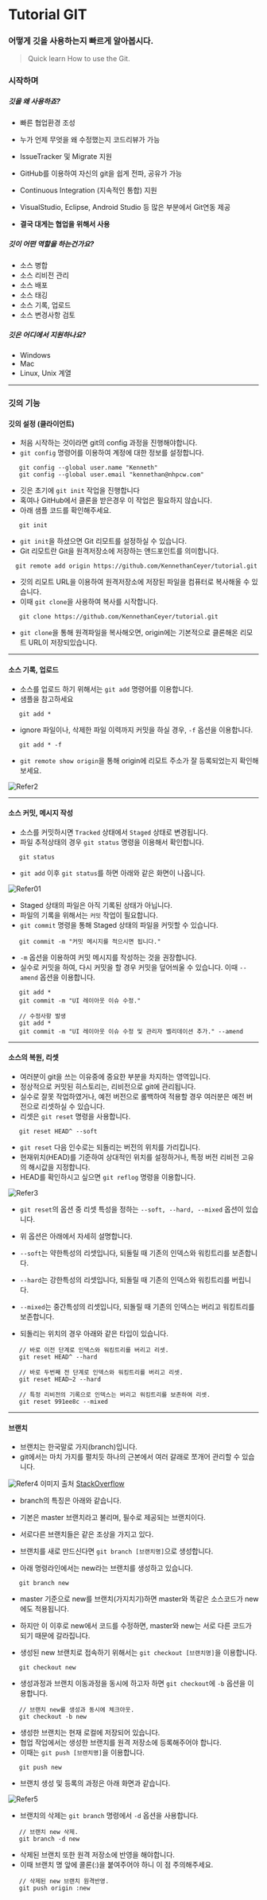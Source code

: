 # Tutorial GIT


### 어떻게 깃을 사용하는지 빠르게 알아봅시다.
> Quick learn How to use the Git.

### 시작하며

##### 깃을 왜 사용하죠?

- 빠른 협업환경 조성
- 누가 언제 무엇을 왜 수정했는지 코드리뷰가 가능
- IssueTracker 및 Migrate 지원
- GitHub를 이용하여 자신의 git을 쉽게 전파, 공유가 가능
- Continuous Integration (지속적인 통합) 지원
- VisualStudio, Eclipse, Android Studio 등 많은 부분에서 Git연동 제공

- **결국 대게는 협업을 위해서 사용**

##### 깃이 어떤 역할을 하는건가요?

- 소스 병합
- 소스 리비전 관리
- 소스 배포
- 소스 태깅
- 소스 기록, 업로드
- 소스 변경사항 검토

##### 깃은 어디에서 지원하나요?

- Windows
- Mac
- Linux, Unix 계열

----

### 깃의 기능

#### 깃의 설정 (클라이언트)
- 처음 시작하는 것이라면 git의 config 과정을 진행해야합니다.
- `git config` 명령어를 이용하여 계정에 대한 정보를 설정합니다.

 ```shell
    git config --global user.name "Kenneth"
    git config --global user.email "kennethan@nhpcw.com"
```

- 깃은 초기에 `git init` 작업을 진행합니다
- 혹여나 GitHub에서 클론을 받은경우 이 작업은 필요하지 않습니다.
- 아래 샘플 코드를 확인해주세요.

 ```shell
    git init
```
- `git init`을 하셨으면 Git 리모트를 설정하실 수 있습니다.
- Git 리모트란 Git을 원격저장소에 저장하는 앤드포인트를 의미합니다.

 ```shell
   git remote add origin https://github.com/KennethanCeyer/tutorial.git
```

- 깃의 리모트 URL을 이용하여 원격저장소에 저장된 파일을 컴퓨터로 복사해올 수 있습니다.
- 이때 `git clone`을 사용하여 복사를 시작합니다.

 ```shell
    git clone https://github.com/KennethanCeyer/tutorial.git
```

- `git clone`을 통해 원격파일을 복사해오면, origin에는 기본적으로 클론해온 리모트 URL이 저장되있습니다.

----

#### 소스 기록, 업로드

- 소스를 업로드 하기 위해서는 `git add` 명령어를 이용합니다.
- 샘플을 참고하세요

 ```shell
    git add *
```

- ignore 파일이나, 삭제한 파일 이력까지 커밋을 하실 경우, `-f` 옵션을 이용합니다.

 ```shell
    git add * -f
```

- `git remote show origin`을 통해 origin에 리모트 주소가 잘 등록되었는지 확인해보세요.

 ![Refer2](http://www.nhpcw.com/upload/2016-01-06%2B12%253B06%253B22_010616120718.PNG)

----

#### 소스 커밋, 메시지 작성

- 소스를 커밋하시면 `Tracked` 상태에서 `Staged` 상태로 변경됩니다.
- 파일 추적상태의 경우 `git status` 명령을 이용해서 확인합니다.

 ```shell
    git status
 ```

- `git add` 이후 `git status`를 하면 아래와 같은 화면이 나옵니다.

 ![Refer01](http://www.nhpcw.com/upload/2016-01-06%2B11%253B59%253B51_010616120036.PNG)

- Staged 상태의 파일은 아직 기록된 상태가 아닙니다.
- 파일의 기록을 위해서는 `커밋` 작업이 필요합니다.
- `git commit` 명령을 통해 Staged 상태의 파일을 커밋할 수 있습니다.

 ```shell
    git commit -m "커밋 메시지를 적으시면 됩니다."
```

- `-m` 옵션을 이용하여 커밋 메시지를 작성하는 것을 권장합니다.
- 실수로 커밋을 하여, 다시 커밋을 할 경우 커밋을 덮어씌울 수 있습니다. 이때 `--amend` 옵션을 이용합니다.

 ```shell
    git add *
    git commit -m "UI 레이아웃 이슈 수정."
    
    // 수정사항 발생
    git add *
    git commit -m "UI 레이아웃 이슈 수정 및 관리자 벨리데이션 추가." --amend
```

----

#### 소스의 복원, 리셋

- 여러분이 git을 쓰는 이유중에 중요한 부분을 차지하는 영역입니다.
- 정상적으로 커밋된 히스토리는, 리비전으로 git에 관리됩니다.
- 실수로 잘못 작업하였거나, 예전 버전으로 롤백하여 적용할 경우 여러분은 예전 버전으로 리셋하실 수 있습니다.
- 리셋은 `git reset` 명령을 사용합니다.

 ```shell
    git reset HEAD^ --soft
```

- `git reset` 다음 인수로는 되돌리는 버전의 위치를 가리킵니다.
- 현재위치(HEAD)를 기준하여 상대적인 위치를 설정하거나, 특정 버전 리비전 고유의 해시값을 지정합니다.
- HEAD를 확인하시고 싶으면 `git reflog` 명령을 이용합니다.

 ![Refer3](http://www.nhpcw.com/upload/2016-01-06%2B12%253B16%253B32_010616121637.PNG)

- `git reset`의 옵션 중 리셋 특성을 정하는 `--soft, --hard, --mixed` 옵션이 있습니다.
- 위 옵션은 아래에서 자세히 설명합니다.

 - `--soft`는 약한특성의 리셋입니다, 되돌릴 때 기존의 인덱스와 워킹트리를 보존합니다.
 - `--hard`는 강한특성의 리셋입니다, 되돌릴 때 기존의 인덱스와 워킹트리를 버립니다.
 - `--mixed`는 중간특성의 리셋입니다, 되돌릴 때 기존의 인덱스는 버리고 워킹트리를 보존합니다.

- 되돌리는 위치의 경우 아래와 같은 타입이 있습니다.

 ```shell
    // 바로 이전 단계로 인덱스와 워킹트리를 버리고 리셋.
    git reset HEAD^ --hard 
    
    // 바로 두번째 전 단계로 인덱스와 워킹트리를 버리고 리셋.
    git reset HEAD~2 --hard 
    
    // 특정 리비전의 기록으로 인덱스는 버리고 워킹트리를 보존하여 리셋.
    git reset 991ee8c --mixed
```

----

#### 브랜치

- 브랜치는 한국말로 가지(branch)입니다.
- git에서는 마치 가지를 펼치듯 하나의 근본에서 여러 갈래로 쪼개어 관리할 수 있습니다.

 ![Refer4](http://www.nhpcw.com/upload/4n9OG_010616025217.png)
 이미지 출처 [StackOverflow](http://stackoverflow.com/questions/23142731/push-a-feature-branch-to-develop-branch-using-git)


- branch의 특징은 아래와 같습니다.

 - 기본은 master 브랜치라고 불리며, 필수로 제공되는 브랜치이다.
 - 서로다른 브랜치들은 같은 조상을 가지고 있다.

- 브랜치를 새로 만드신다면 `git branch [브랜치명]`으로 생성합니다.
- 아래 명령라인에서는 new라는 브랜치를 생성하고 있습니다.

 ```shell
    git branch new
```

- master 기준으로 new를 브랜치(가지치기)하면 master와 똑같은 소스코드가 new에도 적용됩니다.
- 하지만 이 이후로 new에서 코드를 수정하면, master와 new는 서로 다른 코드가 되기 때문에 갈라집니다.

- 생성된 new 브랜치로 접속하기 위해서는 `git checkout [브랜치명]`을 이용합니다.

 ```shell
    git checkout new
```

 - 생성과정과 브랜치 이동과정을 동시에 하고자 하면 `git checkout`에 `-b` 옵션을 이용합니다.

 ```shell
    // 브랜치 new를 생성과 동시에 체크아웃.
    git checkout -b new
```

- 생성한 브랜치는 현재 로컬에 저장되어 있습니다.
- 협업 작업에서는 생성한 브랜치를 원격 저장소에 등록해주어야 합니다.
- 이때는 `git push [브랜치명]`을 이용합니다.

 ```shell
    git push new
```

- 브랜치 생성 및 등록의 과정은 아래 화면과 같습니다.

 ![Refer5](http://www.nhpcw.com/upload/2016-01-06%2B14%253B42%253B40_010616024311.PNG)

- 브랜치의 삭제는 `git branch` 명령에서 `-d` 옵션을 사용합니다.

 ```shell
    // 브랜치 new 삭제.
    git branch -d new
```

- 삭제된 브랜치 또한 원격 저장소에 반영을 해야합니다.
- 이때 브랜치 명 앞에 콜론(:)을 붙여주어야 하니 이 점 주의해주세요.

 ```shell
    // 삭제된 new 브랜치 원격반영.
    git push origin :new
```

